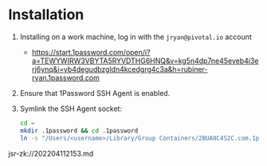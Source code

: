 # Installation

1. Installing on a work machine, log in with the `jryan@pivotal.io` account
   - https://start.1password.com/open/i?a=TEWYWIRW3VBYTA5RYVDTHG6HNQ&v=kg5n4dp7ne45eyeb4i3erj6ynq&i=yb4degudbzgldn4kcedgrg4c3a&h=rubiner-ryan.1password.com  
2. Ensure that 1Password SSH Agent is enabled.
3. Symlink the SSH Agent socket:

    ```bash
    cd ~
    mkdir .1password && cd .1password
    ln -s "/Users/<username>/Library/Group Containers/2BUA8C4S2C.com.1password/t/agent.sock" .
    ```

jsr-zk://202204112153.md
